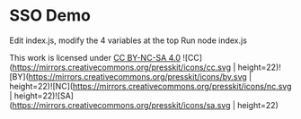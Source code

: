 # SSO Demo

Edit index.js, modify the 4 variables at the top
Run node index.js

This work is licensed under [CC BY-NC-SA 4.0](http://creativecommons.org/licenses/by-nc-sa/4.0/) ![CC](https://mirrors.creativecommons.org/presskit/icons/cc.svg | height=22)![BY](https://mirrors.creativecommons.org/presskit/icons/by.svg | height=22)![NC](https://mirrors.creativecommons.org/presskit/icons/nc.svg | height=22)![SA](https://mirrors.creativecommons.org/presskit/icons/sa.svg | height=22)